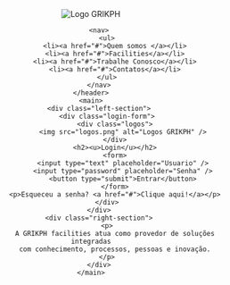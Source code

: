 <!DOCTYPE html>
<html lang="pt-br">

<head>
    <meta charset="UTF-8" />
    <title>GRIKPH Industrial Facilities</title>
    <link rel="stylesheet" href="style.css" />
</head>

<body>
    <header>
        <div class="logo">
            <img src="LOGO.png" alt="Logo GRIKPH" />
        </div>

        <nav>
            <ul>
                <li><a href="#">Quem somos </a></li>
                <li><a href="#">Facilities</a></li>
                <li><a href="#">Trabalhe Conosco</a></li>
                <li><a href="#">Contatos</a></li>
            </ul>
        </nav>
    </header>
    <main>
        <div class="left-section">
            <div class="login-form">
                <div class="logos">
                    <img src="logos.png" alt="Logos GRIKPH" />
                </div>
                <h2><u>Login</u></h2>
                <form>
                    <input type="text" placeholder="Usuario" />
                    <input type="password" placeholder="Senha" />
                    <button type="submit">Entrar</button>
                </form>
                <p>Esqueceu a senha? <a href="#">Clique aqui!</a></p>
            </div>
        </div>
        <div class="right-section">
            <p>
                A GRIKPH facilities atua como provedor de soluções integradas
                com conhecimento, processos, pessoas e inovação.
            </p>
        </div>
    </main>
</body>

</html>
